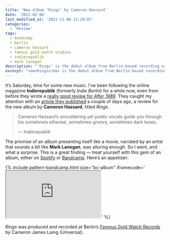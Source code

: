 ```yaml
---
title: 'New album ‘Rings’ by Cameron Hassard'
date: '2021-02-06'
last_modified_at: '2021-11-08 21:29:01'
categories:
  - 'Review'
tags:
  - bandcamp
  - berlin
  - cameron hassard
  - famous gold watch studios
  - indierepublik
  - mark lanegan
description: "'Rings' is the debut album from Berlin-based recording artist and multi-instrumentalist Cameron Hassard."
excerpt: "<em>Rings</em> is the debut album from Berlin-based recording artist and multi-instrumentalist Cameron Hassard."
---
```

It’s Saturday, time for some new music. I’ve been following the online magazine **Indierepublik** (formerly <em>Indie Berlin</em>) for a while now, even from before they wrote a [really good review for _After 1989_](/music/after-1989/#reviews). They caught my attention with an [article they published](https://www.indierepublik.com/music/cameron-hassard-releases-his-debut-mini-album-rings-and-it-packs-a-punch/) a couple of days ago, a review for the new album by **Cameron Hassard**, titled _Rings_.

> Cameron Hassard’s smouldering yet poetic vocals guide you through his sometimes ethereal, sometimes groovy, sometimes dark tunes.
> 
> <cite>— Indierepublik</cite>

The promise of an album presenting itself like a movie, narrated by an artist that sounds a bit like **Mark Lanegan**, was alluring enough. So I went, and what a surprise. This is a great finding — treat yourself with this gem of an album, either on [Spotify](https://open.spotify.com/album/7i7LkY24PkJBNgcfgj04d5?si=X3V5Qv2EQk-vpLWyTXuGqQ) or [Bandcamp](https://cameronhassard.bandcamp.com/album/rings-2). Here’s an appetizer:

{% include pattern-bandcamp.html size="bc-album" iframecode='<iframe src="https://bandcamp.com/EmbeddedPlayer/album=4166563329/size=large/bgcol=ffffff/linkcol=333333/tracklist=false/artwork=small/track=353710415/transparent=true/" seamless=""><a href="https://cameronhassard.bandcamp.com/album/rings-2">Rings by Cameron Hassard</a></iframe>' %}

_Rings_ was produced and recorded at Berlin’s [Famous Gold Watch Records](https://thefamousgoldwatch.com/) by Cameron James Laing (Universal).